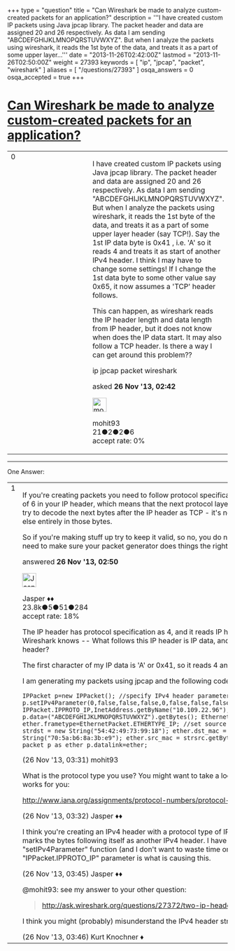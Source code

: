 +++
type = "question"
title = "Can Wireshark be made to analyze custom-created packets for an application?"
description = '''I have created custom IP packets using Java jpcap library. The packet header and data are assigned 20 and 26 respectively. As data I am sending &quot;ABCDEFGHIJKLMNOPQRSTUVWXYZ&quot;. But when I analyze the packets using wireshark, it reads the 1st byte of the data, and treats it as a part of some upper layer...'''
date = "2013-11-26T02:42:00Z"
lastmod = "2013-11-26T02:50:00Z"
weight = 27393
keywords = [ "ip", "jpcap", "packet", "wireshark" ]
aliases = [ "/questions/27393" ]
osqa_answers = 0
osqa_accepted = true
+++

<div class="headNormal">

# [Can Wireshark be made to analyze custom-created packets for an application?](/questions/27393/can-wireshark-be-made-to-analyze-custom-created-packets-for-an-application)

</div>

<div id="main-body">

<div id="askform">

<table id="question-table" style="width:100%;"><colgroup><col style="width: 50%" /><col style="width: 50%" /></colgroup><tbody><tr class="odd"><td style="width: 30px; vertical-align: top"><div class="vote-buttons"><div id="post-27393-score" class="post-score" title="current number of votes">0</div><div id="favorite-count" class="favorite-count"></div></div></td><td><div id="item-right"><div class="question-body"><p>I have created custom IP packets using Java jpcap library. The packet header and data are assigned 20 and 26 respectively. As data I am sending "ABCDEFGHIJKLMNOPQRSTUVWXYZ". But when I analyze the packets using wireshark, it reads the 1st byte of the data, and treats it as a part of some upper layer header (say TCP!). Say the 1st IP data byte is 0x41 , i.e. 'A' so it reads 4 and treats it as start of another IPv4 header. I think I may have to change some settings! If I change the 1st data byte to some other value say 0x65, it now assumes a 'TCP' header follows.</p><p>This can happen, as wireshark reads the IP header length and data length from IP header, but it does not know when does the IP data start. It may also follow a TCP header. Is there a way I can get around this problem??</p></div><div id="question-tags" class="tags-container tags">ip jpcap packet wireshark</div><div id="question-controls" class="post-controls"></div><div class="post-update-info-container"><div class="post-update-info post-update-info-user"><p>asked <strong>26 Nov '13, 02:42</strong></p><img src="https://secure.gravatar.com/avatar/24af0b45730f0aeb823e25cd0c541bc5?s=32&amp;d=identicon&amp;r=g" class="gravatar" width="32" height="32" alt="mohit93&#39;s gravatar image" /><p>mohit93<br />
<span class="score" title="21 reputation points">21</span><span title="2 badges"><span class="badge1">●</span><span class="badgecount">2</span></span><span title="2 badges"><span class="silver">●</span><span class="badgecount">2</span></span><span title="6 badges"><span class="bronze">●</span><span class="badgecount">6</span></span><br />
<span class="accept_rate" title="Rate of the user&#39;s accepted answers">accept rate:</span> <span title="mohit93 has no accepted answers">0%</span></p></div></div><div id="comments-container-27393" class="comments-container"></div><div id="comment-tools-27393" class="comment-tools"></div><div class="clear"></div><div id="comment-27393-form-container" class="comment-form-container"></div><div class="clear"></div></div></td></tr></tbody></table>

------------------------------------------------------------------------

<div class="tabBar">

<span id="sort-top"></span>

<div class="headQuestions">

One Answer:

</div>

</div>

<span id="27395"></span>

<div id="answer-container-27395" class="answer accepted-answer">

<table style="width:100%;"><colgroup><col style="width: 50%" /><col style="width: 50%" /></colgroup><tbody><tr class="odd"><td style="width: 30px; vertical-align: top"><div class="vote-buttons"><div id="post-27395-score" class="post-score" title="current number of votes">1</div></div></td><td><div class="item-right"><div class="answer-body"><p>If you're creating packets you need to follow protocol specifications. Most likely you set a protocol type of 6 in your IP header, which means that the next protocol layer is TCP. And of course Wireshark will then try to decode the next bytes after the IP header as TCP - it's not Wireshark's fault that you put something else entirely in those bytes.</p><p>So if you're making stuff up try to keep it valid, so no, you do not need to change "some settings". You need to make sure your packet generator does things the right way ;-)</p></div><div class="answer-controls post-controls"></div><div class="post-update-info-container"><div class="post-update-info post-update-info-user"><p>answered <strong>26 Nov '13, 02:50</strong></p><img src="https://secure.gravatar.com/avatar/c578ba2967741f25aebd6afef702f432?s=32&amp;d=identicon&amp;r=g" class="gravatar" width="32" height="32" alt="Jasper&#39;s gravatar image" /><p>Jasper ♦♦<br />
<span class="score" title="23806 reputation points"><span>23.8k</span></span><span title="5 badges"><span class="badge1">●</span><span class="badgecount">5</span></span><span title="51 badges"><span class="silver">●</span><span class="badgecount">51</span></span><span title="284 badges"><span class="bronze">●</span><span class="badgecount">284</span></span><br />
<span class="accept_rate" title="Rate of the user&#39;s accepted answers">accept rate:</span> <span title="Jasper has 263 accepted answers">18%</span></p></div></div><div id="comments-container-27395" class="comments-container"><span id="27400"></span><div id="comment-27400" class="comment"><div id="post-27400-score" class="comment-score"></div><div class="comment-text"><p>The IP header has protocol specification as 4, and it reads IP header fine. How do I make sure that Wireshark knows -- What follows this IP header is IP data, and not the start of some other protocol header?</p><p>The first character of my IP data is 'A' or 0x41, so it reads 4 and thinks it is the start of another IP header!</p><p>I am generating my packets using jpcap and the following code:</p><p><code>IPPacket p=new IPPacket(); //specify IPv4 header parameters p.setIPv4Parameter(0,false,false,false,0,false,false,false,0,65,128, IPPacket.IPPROTO_IP,InetAddress.getByName("10.109.22.96"),InetAddress.getByName("10.109.22.17")); p.data=("ABCDEFGHIJKLMNOPQRSTUVWXYZ").getBytes(); EthernetPacket ether=new EthernetPacket(); ether.frametype=EthernetPacket.ETHERTYPE_IP; //set source and destination MAC addresses String strdst = new String("54:42:49:73:99:18"); ether.dst_mac = strdst.getBytes(); String strsrc = new String("70:5a:b6:8a:3b:e9"); ether.src_mac = strsrc.getBytes(); //set the datalink frame of the packet p as ether p.datalink=ether;</code></p></div><div id="comment-27400-info" class="comment-info"><span class="comment-age">(26 Nov '13, 03:31)</span> mohit93</div></div><span id="27401"></span><div id="comment-27401" class="comment"><div id="post-27401-score" class="comment-score"></div><div class="comment-text"><p>What is the protocol type you use? You might want to take a look at this list to select a protocol type that works for you:</p><p><a href="http://www.iana.org/assignments/protocol-numbers/protocol-numbers.xhtml">http://www.iana.org/assignments/protocol-numbers/protocol-numbers.xhtml</a></p></div><div id="comment-27401-info" class="comment-info"><span class="comment-age">(26 Nov '13, 03:32)</span> Jasper ♦♦</div></div><span id="27404"></span><div id="comment-27404" class="comment"><div id="post-27404-score" class="comment-score"></div><div class="comment-text"><p>I think you're creating an IPv4 header with a protocol type of IPv4, which means that the first IP layer marks the bytes following itself as another IPv4 header. I have no documentation about the "setIPv4Parameter" function (and I don't want to waste time on googling it), but I guess the "IPPacket.IPPROTO_IP" parameter is what is causing this.</p></div><div id="comment-27404-info" class="comment-info"><span class="comment-age">(26 Nov '13, 03:45)</span> Jasper ♦♦</div></div><span id="27405"></span><div id="comment-27405" class="comment"><div id="post-27405-score" class="comment-score"></div><div class="comment-text"><p>@mohit93: see my answer to your other question:</p><blockquote><p><a href="http://ask.wireshark.org/questions/27372/two-ip-headers-before-data-using-jpcap">http://ask.wireshark.org/questions/27372/two-ip-headers-before-data-using-jpcap</a></p></blockquote><p>I think you might (probably) misunderstand the IPv4 header structure.</p></div><div id="comment-27405-info" class="comment-info"><span class="comment-age">(26 Nov '13, 03:46)</span> Kurt Knochner ♦</div></div></div><div id="comment-tools-27395" class="comment-tools"></div><div class="clear"></div><div id="comment-27395-form-container" class="comment-form-container"></div><div class="clear"></div></div></td></tr></tbody></table>

</div>

<div class="paginator-container-left">

</div>

</div>

</div>

